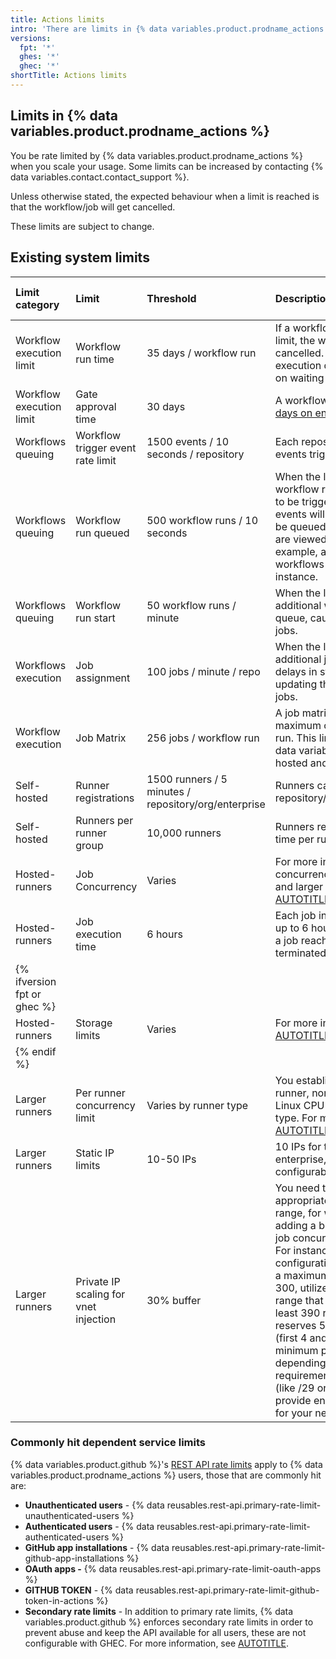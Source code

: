 ```yaml
---
title: Actions limits
intro: 'There are limits in {% data variables.product.prodname_actions %} which you may hit as you scale up, some may be increased by contacting support.'
versions:
  fpt: '*'
  ghes: '*'
  ghec: '*'
shortTitle: Actions limits
---
```


## Limits in {% data variables.product.prodname_actions %}

You be rate limited by {% data variables.product.prodname_actions %} when you scale your usage. Some limits can be increased by contacting {% data variables.contact.contact_support %}.

Unless otherwise stated, the expected behaviour when a limit is reached is that the workflow/job will get cancelled.

These limits are subject to change.

## Existing system limits

| Limit category | Limit | Threshold | Description | Can {% data variables.product.github %} Support increase? |
| :---- | :---- | :---- | :---- | :---- |
| Workflow execution limit | Workflow run time | 35 days / workflow run | If a workflow run reaches this limit, the workflow run is cancelled. This period includes execution duration, and time spent on waiting and approval. | {% octicon "x" aria-label="No" %} |
| Workflow execution limit | Gate approval time | 30 days | A workflow may wait for up to [30 days on environment approvals](/actions/managing-workflow-runs-and-deployments/managing-deployments/managing-environments-for-deployment#wait-timer). | {% octicon "x" aria-label="No" %} |
| Workflows queuing | Workflow trigger event rate limit | 1500 events / 10 seconds / repository | Each repository is limited to events triggering a workflow run. | {% octicon "check" aria-label="Yes" %} Support ticket |
| Workflows queuing | Workflow run queued | 500 workflow runs / 10 seconds | When the limit is reached, the workflow runs that were supposed to be triggered by the webhook events will be blocked and will not be queued. Reusable workflows are viewed as a single entity. For example, a run with 30 reusable workflows counts as 1 in this instance. | {% octicon "x" aria-label="No" %} |
| Workflows queuing | Workflow run start | 50 workflow runs / minute | When the limit is reached, additional workflow runs will queue, causing delays in starting jobs. | {% octicon "check" aria-label="Yes" %} Support ticket |
| Workflows execution | Job assignment | 100 jobs / minute / repo | When the limit is reached, additional jobs will queue, causing delays in starting jobs and updating the UI results of existing jobs. | {% octicon "check" aria-label="Yes" %} Support ticket |
| Workflow execution | Job Matrix | 256 jobs / workflow run | A job matrix can generate a maximum of jobs per workflow run. This limit applies to both {% data variables.product.github %}-hosted and self-hosted runners. | {% octicon "x" aria-label="No" %} |
| Self-hosted | Runner registrations | 1500 runners / 5 minutes / repository/org/enterprise | Runners can be registered per repository/organization/enterprise. | {% octicon "check" aria-label="Yes" %} Support ticket |
| Self-hosted | Runners per runner group | 10,000 runners | Runners registered at the same time per runner group. | {% octicon "x" aria-label="No" %} |
| Hosted-runners | Job Concurrency | Varies | For more information about concurrency limits for standard and larger runners, see [AUTOTITLE](/actions/administering-github-actions/usage-limits-billing-and-administration#usage-limits). | {% octicon "check" aria-label="Yes" %} Support ticket |
| Hosted-runners | Job execution time | 6 hours | Each job in a workflow can run for up to 6 hours of execution time. If a job reaches this limit, the job is terminated and fails. | {% octicon "x" aria-label="No" %} |
| {% ifversion fpt or ghec %} |
| Hosted-runners | Storage limits | Varies | For more information, see [AUTOTITLE](/billing/managing-billing-for-your-products/managing-billing-for-github-actions/about-billing-for-github-actions#included-storage-and-minutes). | {% octicon "x" aria-label="No" %} |
| {% endif %} |
| Larger runners | Per runner concurrency limit | Varies by runner type | You establish when setting up a runner, normally 1,000 max for Linux CPU runners but varies by type. For more information, see [AUTOTITLE](/actions/administering-github-actions/usage-limits-billing-and-administration#usage-limits). | {% octicon "check" aria-label="Yes" %} Support ticket |
| Larger runners | Static IP limits | 10-50 IPs | 10 IPs for team plans, 50 IPs for enterprise, and the limit is configurable. | {% octicon "check" aria-label="Yes" %} Support ticket |
| Larger runners | Private IP scaling for vnet injection | 30% buffer | You need to determine the appropriate subnet IP address range, for which we recommend adding a buffer to the maximum job concurrency you anticipate. For instance, if the network configuration's runners are set to a maximum job concurrency of 300, utilize a subnet IP address range that can accommodate at least 390 runners. Note that Azure reserves 5 IPs in every subnet (first 4 and last 1), which sets a minimum practical subnet size depending on runner requirements. Very small subnets (like /29 or smaller) may not provide enough usable addresses for your needs. | {% octicon "check" aria-label="Yes" %} \- Configurable Azure virtual network |

### Commonly hit dependent service limits

{% data variables.product.github %}'s [REST API rate limits](/rest/using-the-rest-api/rate-limits-for-the-rest-api) apply to {% data variables.product.prodname_actions %} users, those that are commonly hit are:

* **Unauthenticated users** \- {% data reusables.rest-api.primary-rate-limit-unauthenticated-users %}
* **Authenticated users** \- {% data reusables.rest-api.primary-rate-limit-authenticated-users %}
* **GitHub app installations** \- {% data reusables.rest-api.primary-rate-limit-github-app-installations %}
* **OAuth apps \-** {% data reusables.rest-api.primary-rate-limit-oauth-apps %}
* **GITHUB TOKEN** \- {% data reusables.rest-api.primary-rate-limit-github-token-in-actions %}
* **Secondary rate limits** \- In addition to primary rate limits, {% data variables.product.github %} enforces secondary rate limits in order to prevent abuse and keep the API available for all users, these are not configurable with GHEC. For more information, see [AUTOTITLE](/rest/using-the-rest-api/rate-limits-for-the-rest-api?apiVersion=2022-11-28#about-secondary-rate-limits).

